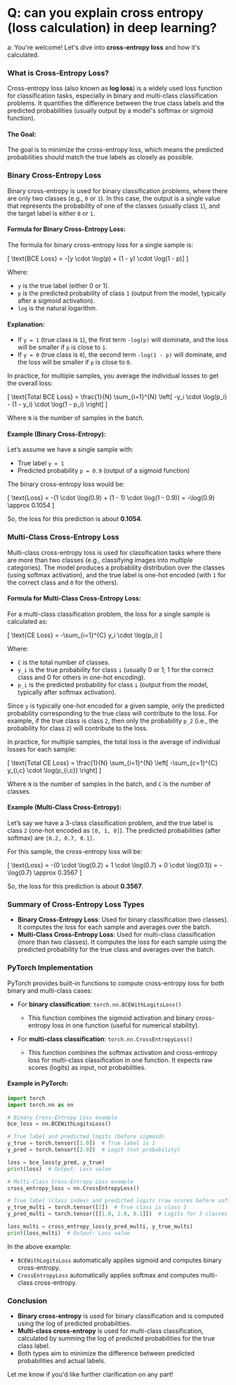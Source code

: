 
# Q:  can you explain cross entropy (loss calculation) in deep learning?

a: You're welcome! Let's dive into **cross-entropy loss** and how it's calculated.

### What is Cross-Entropy Loss?

Cross-entropy loss (also known as **log loss**) is a widely used loss function for classification tasks, especially in binary and multi-class classification problems. It quantifies the difference between the true class labels and the predicted probabilities (usually output by a model's softmax or sigmoid function).

#### The Goal:
The goal is to minimize the cross-entropy loss, which means the predicted probabilities should match the true labels as closely as possible.

### Binary Cross-Entropy Loss

Binary cross-entropy is used for binary classification problems, where there are only two classes (e.g., `0` or `1`). In this case, the output is a single value that represents the probability of one of the classes (usually class `1`), and the target label is either `0` or `1`.

#### Formula for Binary Cross-Entropy Loss:

The formula for binary cross-entropy loss for a single sample is:

\[
\text{BCE Loss} = -[y \cdot \log(p) + (1 - y) \cdot \log(1 - p)]
\]

Where:
- `y` is the true label (either 0 or 1).
- `p` is the predicted probability of class `1` (output from the model, typically after a sigmoid activation).
- `log` is the natural logarithm.

#### Explanation:
- If `y = 1` (true class is `1`), the first term `-log(p)` will dominate, and the loss will be smaller if `p` is close to `1`.
- If `y = 0` (true class is `0`), the second term `-log(1 - p)` will dominate, and the loss will be smaller if `p` is close to `0`.

In practice, for multiple samples, you average the individual losses to get the overall loss:

\[
\text{Total BCE Loss} = \frac{1}{N} \sum_{i=1}^{N} \left[ -y_i \cdot \log(p_i) - (1 - y_i) \cdot \log(1 - p_i) \right]
\]

Where `N` is the number of samples in the batch.

#### Example (Binary Cross-Entropy):

Let’s assume we have a single sample with:
- True label `y = 1`
- Predicted probability `p = 0.9` (output of a sigmoid function)

The binary cross-entropy loss would be:

\[
\text{Loss} = -(1 \cdot \log(0.9) + (1 - 1) \cdot \log(1 - 0.9)) = -\log(0.9) \approx 0.1054
\]

So, the loss for this prediction is about **0.1054**.

### Multi-Class Cross-Entropy Loss

Multi-class cross-entropy loss is used for classification tasks where there are more than two classes (e.g., classifying images into multiple categories). The model produces a probability distribution over the classes (using softmax activation), and the true label is one-hot encoded (with `1` for the correct class and `0` for the others).

#### Formula for Multi-Class Cross-Entropy Loss:

For a multi-class classification problem, the loss for a single sample is calculated as:

\[
\text{CE Loss} = -\sum_{i=1}^{C} y_i \cdot \log(p_i)
\]

Where:
- `C` is the total number of classes.
- `y_i` is the true probability for class `i` (usually 0 or 1; 1 for the correct class and 0 for others in one-hot encoding).
- `p_i` is the predicted probability for class `i` (output from the model, typically after softmax activation).

Since `y` is typically one-hot encoded for a given sample, only the predicted probability corresponding to the true class will contribute to the loss. For example, if the true class is class `2`, then only the probability `p_2` (i.e., the probability for class `2`) will contribute to the loss.

In practice, for multiple samples, the total loss is the average of individual losses for each sample:

\[
\text{Total CE Loss} = \frac{1}{N} \sum_{i=1}^{N} \left[ -\sum_{c=1}^{C} y_{i,c} \cdot \log(p_{i,c}) \right]
\]

Where `N` is the number of samples in the batch, and `C` is the number of classes.

#### Example (Multi-Class Cross-Entropy):

Let’s say we have a 3-class classification problem, and the true label is class `2` (one-hot encoded as `[0, 1, 0]`). The predicted probabilities (after softmax) are `[0.2, 0.7, 0.1]`.

For this sample, the cross-entropy loss will be:

\[
\text{Loss} = -(0 \cdot \log(0.2) + 1 \cdot \log(0.7) + 0 \cdot \log(0.1)) = -\log(0.7) \approx 0.3567
\]

So, the loss for this prediction is about **0.3567**.

### Summary of Cross-Entropy Loss Types

- **Binary Cross-Entropy Loss**: Used for binary classification (two classes). It computes the loss for each sample and averages over the batch.
- **Multi-Class Cross-Entropy Loss**: Used for multi-class classification (more than two classes). It computes the loss for each sample using the predicted probability for the true class and averages over the batch.

### PyTorch Implementation

PyTorch provides built-in functions to compute cross-entropy loss for both binary and multi-class cases:

- For **binary classification**: `torch.nn.BCEWithLogitsLoss()`
  - This function combines the sigmoid activation and binary cross-entropy loss in one function (useful for numerical stability).
  
- For **multi-class classification**: `torch.nn.CrossEntropyLoss()`
  - This function combines the softmax activation and cross-entropy loss for multi-class classification in one function. It expects raw scores (logits) as input, not probabilities.

#### Example in PyTorch:

```python
import torch
import torch.nn as nn

# Binary Cross-Entropy Loss example
bce_loss = nn.BCEWithLogitsLoss()

# True label and predicted logits (before sigmoid)
y_true = torch.tensor([1.0])  # True label is 1
y_pred = torch.tensor([2.0])  # Logit (not probability)

loss = bce_loss(y_pred, y_true)
print(loss)  # Output: Loss value

# Multi-Class Cross-Entropy Loss example
cross_entropy_loss = nn.CrossEntropyLoss()

# True label (class index) and predicted logits (raw scores before softmax)
y_true_multi = torch.tensor([1])  # True class is class 1
y_pred_multi = torch.tensor([[1.0, 2.0, 0.1]])  # Logits for 3 classes

loss_multi = cross_entropy_loss(y_pred_multi, y_true_multi)
print(loss_multi)  # Output: Loss value
```

In the above example:
- `BCEWithLogitsLoss` automatically applies sigmoid and computes binary cross-entropy.
- `CrossEntropyLoss` automatically applies softmax and computes multi-class cross-entropy.

### Conclusion

- **Binary cross-entropy** is used for binary classification and is computed using the log of predicted probabilities.
- **Multi-class cross-entropy** is used for multi-class classification, calculated by summing the log of predicted probabilities for the true class label.
- Both types aim to minimize the difference between predicted probabilities and actual labels.

Let me know if you'd like further clarification on any part!


